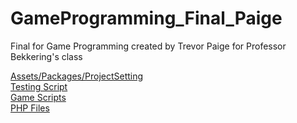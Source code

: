 # GameProgramming_Final_Paige
 Final for Game Programming created by Trevor Paige for Professor Bekkering's class  
 
[Assets/Packages/ProjectSetting](https://github.com/TPaige98/GameProgramming_Final_Paige/tree/main/FinalProject_Paige)  
[Testing Script](https://github.com/TPaige98/GameProgramming_Final_Paige/tree/main/FinalProject_Paige/Assets/Tests/Tests)  
[Game Scripts](https://github.com/TPaige98/GameProgramming_Final_Paige/tree/main/FinalProject_Paige/Assets/Scripts)  
[PHP Files](https://github.com/TPaige98/GameProgramming_Final_Paige/tree/main/FinalProject_Paige/Assets/www/PaigeT)  
